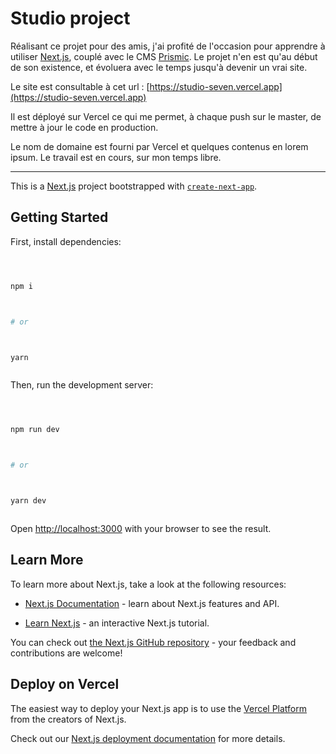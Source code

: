 # Studio project

Réalisant ce projet pour des amis, j'ai profité de l'occasion pour apprendre à utiliser [Next.js](https://nextjs.org/), couplé avec le CMS [Prismic](https://prismic.io). Le projet n'en est qu'au début de son existence, et évoluera avec le temps jusqu'à devenir un vrai site.

Le site est consultable à cet url : [https://studio-seven.vercel.app](https://studio-seven.vercel.app)

Il est déployé sur Vercel ce qui me permet, à chaque push sur le master, de mettre à jour le code en production.

Le nom de domaine est fourni par Vercel et quelques contenus en lorem ipsum. Le travail est en cours, sur mon temps libre.

---

This is a [Next.js](https://nextjs.org/) project bootstrapped with [`create-next-app`](https://github.com/vercel/next.js/tree/canary/packages/create-next-app).

## Getting Started

First, install dependencies:

```bash



npm i



# or



yarn



```

Then, run the development server:

```bash



npm run dev



# or



yarn dev



```

Open [http://localhost:3000](http://localhost:3000) with your browser to see the result.

## Learn More

To learn more about Next.js, take a look at the following resources:

- [Next.js Documentation](https://nextjs.org/docs) - learn about Next.js features and API.

- [Learn Next.js](https://nextjs.org/learn) - an interactive Next.js tutorial.

You can check out [the Next.js GitHub repository](https://github.com/vercel/next.js/) - your feedback and contributions are welcome!

## Deploy on Vercel

The easiest way to deploy your Next.js app is to use the [Vercel Platform](https://vercel.com/import?utm_medium=default-template&filter=next.js&utm_source=create-next-app&utm_campaign=create-next-app-readme) from the creators of Next.js.

Check out our [Next.js deployment documentation](https://nextjs.org/docs/deployment) for more details.
